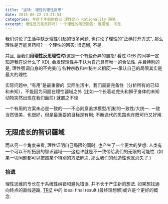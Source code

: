 ```yaml
---
title: "返场: 理性的理性反思"
date: 2015-08-22 23:21:54
categories: 写给十年前的自己 理性之心 Rationality 随笔
excerpt: 理性是万能灵药吗? 一个理性的简短回答: 很遗憾, 不是.
---
```



我们讨论了生活中缺乏理性引起的很多问题, 也讨论了理性的"正确打开方式", 那么理性是万能灵药吗?
一个理性的回答: 很遗憾, 不是.

并且, 当我们**用理性反思理性时**(这是一个有些奇异的自指! 看过 GEB 的同学一定知道我在说什么了 XD), 会发现理性并不认为自己具有唯一的合法性. 并且特别的是, 理性强调自身的不完美(与各种宗教和神秘主义相反)—-承认自己的局限其实是最大的理性.

实际问题中, “有用”是最重要的. 实际生活中，我们需要完备性（分析所有的已知和未知），不能因为问题在理性疆域之外 (比如一个长着老虎头和狮子身体的未知动物突然出现在我们面前) 就置之不理.
 
一个有用的方案未必是一致的——不必刻意追求模型/机制的一致性/大统一.
一致当然很美，也很好，但是最重要的目标是有用; 不断迭代的思路也许既可行又好用.

## 无限成长的智识疆域
而从另一个角度来看, 理性证明自己局限的同时, 也产生了一个更大的梦想: 人类有一个可以不断拓展的智识疆域——这也许就是不一致带给我们的无限的可能性. (如果一切问题都可以按照某个特别的方法解决, 那么我们的创造性也就消失了.)


### 拾遗

理性思维的专长在于系统性纠错和避免错误. 并不长于产生新的想法. 如果想找通向终点的直线道路, [TRIZ](https://en.wikipedia.org/wiki/TRIZ) 中的 ideal final result (最终理想解)或许是个更好的概念.

